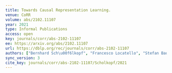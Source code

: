```yaml
---
title: Towards Causal Representation Learning.
venue: CoRR
volume: abs/2102.11107
year: 2021
type: Informal Publications
access: open
key: journals/corr/abs-2102-11107
ee: https://arxiv.org/abs/2102.11107
url: https://dblp.org/rec/journals/corr/abs-2102-11107
authors: ["Bernhard Sch\u00f6lkopf", "Francesco Locatello", "Stefan Bauer", "Nan Rosemary Ke", "Nal Kalchbrenner", "Anirudh Goyal", "Yoshua Bengio"]
sync_version: 3
cite_key: journals/corr/abs-2102-11107/Scholkopf/2021
---
```

